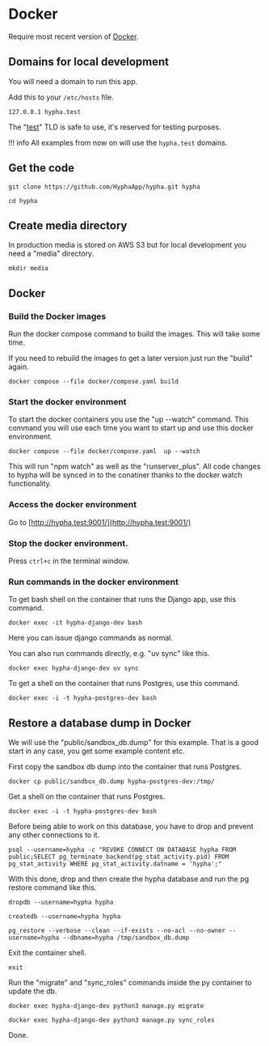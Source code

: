 # Docker

Require most recent version of [Docker](https://www.docker.com/get-started).

## Domains for local development

You will need a domain to run this app.

Add this to your `/etc/hosts` file.

```text
127.0.0.1 hypha.test
```

The "[test](https://en.wikipedia.org/wiki/.test)" TLD is safe to use, it's reserved for testing purposes.

!!! info
    All examples from now on will use the `hypha.test` domains.

## Get the code

```shell
git clone https://github.com/HyphaApp/hypha.git hypha

cd hypha
```

## Create media directory

In production media is stored on AWS S3 but for local development you need a "media" directory.

```shell
mkdir media
```

## Docker

### Build the Docker images

Run the docker compose command to build the images. This will take some time.

If you need to rebuild the images to get a later version just run the "build" again.

```shell
docker compose --file docker/compose.yaml build
```

### Start the docker environment

To start the docker containers you use the "up --watch" command. This command you will use each time you want to start up and use this docker environment.

```shell
docker compose --file docker/compose.yaml  up --watch
```

This will run "npm watch" as well as the "runserver_plus". All code changes to hypha will be synced in to the conatiner thanks to the docker watch functionality.

### Access the docker environment

Go to [http://hypha.test:9001/](http://hypha.test:9001/)

### Stop the docker environment.

Press `ctrl+c` in the terminal window.

### Run commands in the docker environment

To get bash shell on the container that runs the Django app, use this command.

```shell
docker exec -it hypha-django-dev bash
```

Here you can issue django commands as normal.

You can also run commands directly, e.g. "uv sync" like this.

```shell
docker exec hypha-django-dev uv sync
```

To get a shell on the container that runs Postgres, use this command.

```shell
docker exec -i -t hypha-postgres-dev bash
```

## Restore a database dump in Docker

We will use the "public/sandbox\_db.dump" for this example. That is a good start in any case, you get some example content etc.

First copy the sandbox db dump into the container that runs Postgres.

```shell
docker cp public/sandbox_db.dump hypha-postgres-dev:/tmp/
```

Get a shell on the container that runs Postgres.

```shell
docker exec -i -t hypha-postgres-dev bash
```

Before being able to work on this database, you have to drop and prevent any other connections to it.

```shell
psql --username=hypha -c "REVOKE CONNECT ON DATABASE hypha FROM public;SELECT pg_terminate_backend(pg_stat_activity.pid) FROM pg_stat_activity WHERE pg_stat_activity.datname = 'hypha';"
```

With this done, drop and then create the hypha database and run the pg restore command like this.

```shell
dropdb --username=hypha hypha
```

```shell
createdb --username=hypha hypha
```

```shell
pg_restore --verbose --clean --if-exists --no-acl --no-owner --username=hypha --dbname=hypha /tmp/sandbox_db.dump
```

Exit the container shell.

```shell
exit
```

Run the "migrate" and "sync_roles" commands inside the py container to update the db.

```shell
docker exec hypha-django-dev python3 manage.py migrate
```

```shell
docker exec hypha-django-dev python3 manage.py sync_roles
```

Done.
